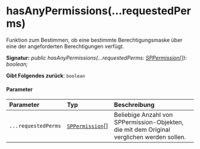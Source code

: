 # <a name="hasanypermissionsrequestedperms"></a>hasAnyPermissions(...requestedPerms)




Funktion zum Bestimmen, ob eine bestimmte Berechtigungsmaske über eine der angeforderten Berechtigungen verfügt.

**Signatur:** _public hasAnyPermissions(...requestedPerms: [SPPermission](../sp-page-context/sppermission.md)[]): boolean;_

**Gibt Folgendes zurück**: `boolean`





#### <a name="parameters"></a>Parameter


| Parameter    | Typ    | Beschreibung |
|:-------------|:---------------|:------------|
| `...requestedPerms`    | [`SPPermission`](../sp-page-context/sppermission.md)[] | Beliebige Anzahl von SPPermission-Objekten, die mit dem Original verglichen werden sollen. |


